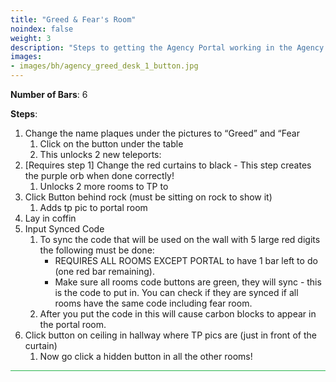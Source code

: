```yaml
---
title: "Greed & Fear's Room"
noindex: false
weight: 3
description: "Steps to getting the Agency Portal working in the Agency RP house."
images:
- images/bh/agency_greed_desk_1_button.jpg
---
```


**Number of Bars**: 6

**Steps**:
1. Change the name plaques under the pictures to “Greed” and “Fear
    1. Click on the button under the table
    1. This unlocks 2 new teleports:
1. [Requires step 1] Change the red curtains to black - This step creates the purple orb when done correctly!
    1. Unlocks 2 more rooms to TP to
1. Click Button behind rock (must be sitting on rock to show it)
    1. Adds tp pic to portal room
1. Lay in coffin
1. Input Synced Code
    1. To sync the code that will be used on the wall with 5 large red digits the following must be done:
        - REQUIRES ALL ROOMS EXCEPT PORTAL to have 1 bar left to do (one red bar remaining).
        - Make sure all rooms code buttons are green, they will sync - this is the code to put in. You can check if they are synced if all rooms have the same code including fear room.
    1. After you put the code in this will cause carbon blocks to appear in the portal room. 
1. Click button on ceiling in hallway where TP pics are (just in front of the curtain)
    1. Now go click a hidden button in all the other rooms!



<hr style="background-color: #28b44c" size=8>